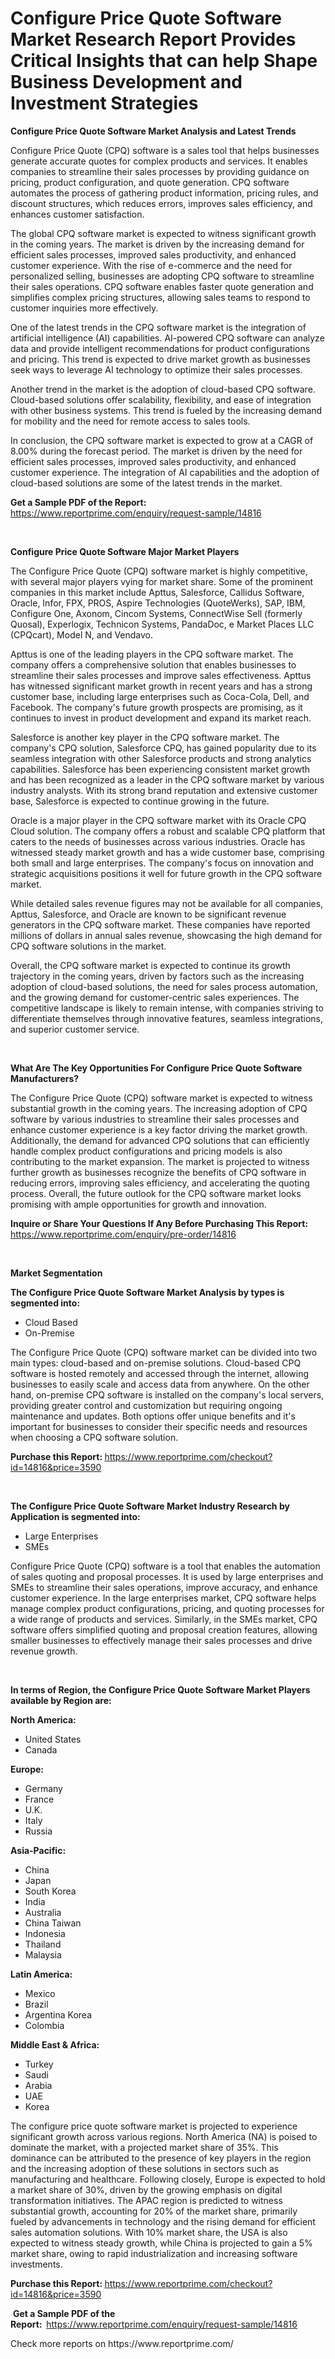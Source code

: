 <p><h1>Configure Price Quote Software Market Research Report Provides Critical Insights that can help Shape Business Development and Investment Strategies</h1></p><p><strong>Configure Price Quote Software Market Analysis and Latest Trends</strong></p>
<p><p>Configure Price Quote (CPQ) software is a sales tool that helps businesses generate accurate quotes for complex products and services. It enables companies to streamline their sales processes by providing guidance on pricing, product configuration, and quote generation. CPQ software automates the process of gathering product information, pricing rules, and discount structures, which reduces errors, improves sales efficiency, and enhances customer satisfaction.</p><p>The global CPQ software market is expected to witness significant growth in the coming years. The market is driven by the increasing demand for efficient sales processes, improved sales productivity, and enhanced customer experience. With the rise of e-commerce and the need for personalized selling, businesses are adopting CPQ software to streamline their sales operations. CPQ software enables faster quote generation and simplifies complex pricing structures, allowing sales teams to respond to customer inquiries more effectively.</p><p>One of the latest trends in the CPQ software market is the integration of artificial intelligence (AI) capabilities. AI-powered CPQ software can analyze data and provide intelligent recommendations for product configurations and pricing. This trend is expected to drive market growth as businesses seek ways to leverage AI technology to optimize their sales processes.</p><p>Another trend in the market is the adoption of cloud-based CPQ software. Cloud-based solutions offer scalability, flexibility, and ease of integration with other business systems. This trend is fueled by the increasing demand for mobility and the need for remote access to sales tools.</p><p>In conclusion, the CPQ software market is expected to grow at a CAGR of 8.00% during the forecast period. The market is driven by the need for efficient sales processes, improved sales productivity, and enhanced customer experience. The integration of AI capabilities and the adoption of cloud-based solutions are some of the latest trends in the market.</p></p>
<p><strong>Get a Sample PDF of the Report:&nbsp;</strong> <a href="https://www.reportprime.com/enquiry/request-sample/14816">https://www.reportprime.com/enquiry/request-sample/14816</a></p>
<p>&nbsp;</p>
<p><strong>Configure Price Quote Software Major Market Players</strong></p>
<p><p>The Configure Price Quote (CPQ) software market is highly competitive, with several major players vying for market share. Some of the prominent companies in this market include Apttus, Salesforce, Callidus Software, Oracle, Infor, FPX, PROS, Aspire Technologies (QuoteWerks), SAP, IBM, Configure One, Axonom, Cincom Systems, ConnectWise Sell (formerly Quosal), Experlogix, Technicon Systems, PandaDoc, e Market Places LLC (CPQcart), Model N, and Vendavo.</p><p>Apttus is one of the leading players in the CPQ software market. The company offers a comprehensive solution that enables businesses to streamline their sales processes and improve sales effectiveness. Apttus has witnessed significant market growth in recent years and has a strong customer base, including large enterprises such as Coca-Cola, Dell, and Facebook. The company's future growth prospects are promising, as it continues to invest in product development and expand its market reach.</p><p>Salesforce is another key player in the CPQ software market. The company's CPQ solution, Salesforce CPQ, has gained popularity due to its seamless integration with other Salesforce products and strong analytics capabilities. Salesforce has been experiencing consistent market growth and has been recognized as a leader in the CPQ software market by various industry analysts. With its strong brand reputation and extensive customer base, Salesforce is expected to continue growing in the future.</p><p>Oracle is a major player in the CPQ software market with its Oracle CPQ Cloud solution. The company offers a robust and scalable CPQ platform that caters to the needs of businesses across various industries. Oracle has witnessed steady market growth and has a wide customer base, comprising both small and large enterprises. The company's focus on innovation and strategic acquisitions positions it well for future growth in the CPQ software market.</p><p>While detailed sales revenue figures may not be available for all companies, Apttus, Salesforce, and Oracle are known to be significant revenue generators in the CPQ software market. These companies have reported millions of dollars in annual sales revenue, showcasing the high demand for CPQ software solutions in the market.</p><p>Overall, the CPQ software market is expected to continue its growth trajectory in the coming years, driven by factors such as the increasing adoption of cloud-based solutions, the need for sales process automation, and the growing demand for customer-centric sales experiences. The competitive landscape is likely to remain intense, with companies striving to differentiate themselves through innovative features, seamless integrations, and superior customer service.</p></p>
<p>&nbsp;</p>
<p><strong>What Are The Key Opportunities For Configure Price Quote Software Manufacturers?</strong></p>
<p><p>The Configure Price Quote (CPQ) software market is expected to witness substantial growth in the coming years. The increasing adoption of CPQ software by various industries to streamline their sales processes and enhance customer experience is a key factor driving the market growth. Additionally, the demand for advanced CPQ solutions that can efficiently handle complex product configurations and pricing models is also contributing to the market expansion. The market is projected to witness further growth as businesses recognize the benefits of CPQ software in reducing errors, improving sales efficiency, and accelerating the quoting process. Overall, the future outlook for the CPQ software market looks promising with ample opportunities for growth and innovation.</p></p>
<p><strong>Inquire or Share Your Questions If Any Before Purchasing This Report:</strong> <a href="https://www.reportprime.com/enquiry/pre-order/14816">https://www.reportprime.com/enquiry/pre-order/14816</a></p>
<p>&nbsp;</p>
<p><strong>Market Segmentation</strong></p>
<p><strong>The Configure Price Quote Software Market Analysis by types is segmented into:</strong></p>
<p><ul><li>Cloud Based</li><li>On-Premise</li></ul></p>
<p><p>The Configure Price Quote (CPQ) software market can be divided into two main types: cloud-based and on-premise solutions. Cloud-based CPQ software is hosted remotely and accessed through the internet, allowing businesses to easily scale and access data from anywhere. On the other hand, on-premise CPQ software is installed on the company's local servers, providing greater control and customization but requiring ongoing maintenance and updates. Both options offer unique benefits and it's important for businesses to consider their specific needs and resources when choosing a CPQ software solution.</p></p>
<p><strong>Purchase this Report:&nbsp;</strong><a href="https://www.reportprime.com/checkout?id=14816&price=3590">https://www.reportprime.com/checkout?id=14816&price=3590</a></p>
<p>&nbsp;</p>
<p><strong>The Configure Price Quote Software Market Industry Research by Application is segmented into:</strong></p>
<p><ul><li>Large Enterprises</li><li>SMEs</li></ul></p>
<p><p>Configure Price Quote (CPQ) software is a tool that enables the automation of sales quoting and proposal processes. It is used by large enterprises and SMEs to streamline their sales operations, improve accuracy, and enhance customer experience. In the large enterprises market, CPQ software helps manage complex product configurations, pricing, and quoting processes for a wide range of products and services. Similarly, in the SMEs market, CPQ software offers simplified quoting and proposal creation features, allowing smaller businesses to effectively manage their sales processes and drive revenue growth.</p></p>
<p>&nbsp;</p>
<p><strong>In terms of Region, the Configure Price Quote Software Market Players available by Region are:</strong></p>
<p>
    <p> <strong> North America: </strong>
        <ul>
            <li>United States</li>
            <li>Canada</li>
        </ul>
        </p> 
    <p> <strong> Europe: </strong>
        <ul>
            <li>Germany</li>
            <li>France</li>
            <li>U.K.</li>
            <li>Italy</li>
            <li>Russia</li>
        </ul>
        </p> 
    <p> <strong> Asia-Pacific: </strong>
        <ul>
            <li>China</li>
            <li>Japan</li>
            <li>South Korea</li>
            <li>India</li>
            <li>Australia</li>
            <li>China Taiwan</li>
            <li>Indonesia</li>
            <li>Thailand</li>
            <li>Malaysia</li>
        </ul>
        </p> 
    <p> <strong> Latin America: </strong>
        <ul>
            <li>Mexico</li>
            <li>Brazil</li>
            <li>Argentina Korea</li>
            <li>Colombia</li>
        </ul>
        </p> 
    <p> <strong> Middle East & Africa: </strong>
        <ul>
            <li>Turkey</li>
            <li>Saudi</li>
            <li>Arabia</li>
            <li>UAE</li>
            <li>Korea</li>
        </ul>
    </p>
    </p>
<p><p>The configure price quote software market is projected to experience significant growth across various regions. North America (NA) is poised to dominate the market, with a projected market share of 35%. This dominance can be attributed to the presence of key players in the region and the increasing adoption of these solutions in sectors such as manufacturing and healthcare. Following closely, Europe is expected to hold a market share of 30%, driven by the growing emphasis on digital transformation initiatives. The APAC region is predicted to witness substantial growth, accounting for 20% of the market share, primarily fueled by advancements in technology and the rising demand for efficient sales automation solutions. With 10% market share, the USA is also expected to witness steady growth, while China is projected to gain a 5% market share, owing to rapid industrialization and increasing software investments.</p></p>
<p><strong>Purchase this Report: </strong><a href="https://www.reportprime.com/checkout?id=14816&price=3590">https://www.reportprime.com/checkout?id=14816&price=3590</a></p>
<p>&nbsp;<strong>Get a Sample PDF of the Report:&nbsp;&nbsp;</strong><a href="https://www.reportprime.com/enquiry/request-sample/14816">https://www.reportprime.com/enquiry/request-sample/14816</a></p>
<p><strong></strong></p>
<p>Check more reports on https://www.reportprime.com/</p>